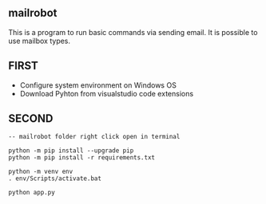 ## mailrobot
This is a program to run basic commands via sending email. It is possible to use mailbox types.

## FIRST

* Configure system environment on Windows OS
* Download Pyhton from visualstudio code extensions

## SECOND

```
-- mailrobot folder right click open in terminal

python -m pip install --upgrade pip
python -m pip install -r requirements.txt

python -m venv env
. env/Scripts/activate.bat

python app.py

```

